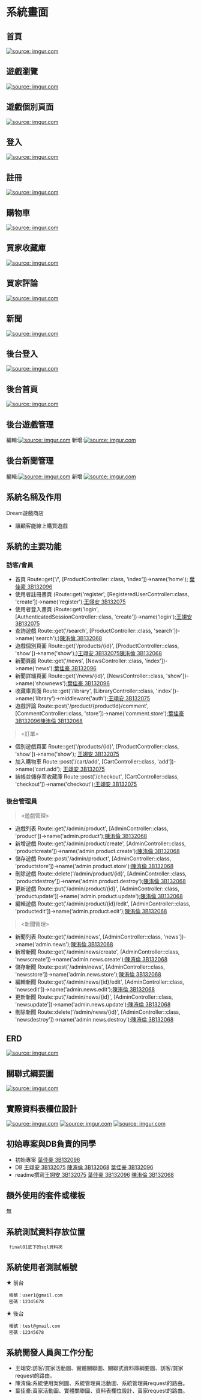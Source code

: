 
# 系統畫面


## 首頁
<a href ="https://imgur.com/LCTdZUx"><img src="https://i.imgur.com/LCTdZUx.jpg" title="source: imgur.com" /></a>

## 遊戲瀏覽
<a href ="https://imgur.com/aHNek5a"><img src="https://i.imgur.com/aHNek5a.jpg" title="source: imgur.com" /></a>

## 遊戲個別頁面
<a href ="https://imgur.com/s5n6Kna"><img src="https://i.imgur.com/s5n6Kna.jpg" title="source: imgur.com" /></a>

## 登入
<a href ="https://imgur.com/dF6jBAD"><img src="https://i.imgur.com/dF6jBAD.jpg" title="source: imgur.com" /></a>

## 註冊
<a href ="https://imgur.com/7YjCHdO"><img src="https://i.imgur.com/7YjCHdO.jpg" title="source: imgur.com" /></a>

## 購物車
<a href ="https://imgur.com/lx4sKoz"><img src="https://i.imgur.com/lx4sKoz.jpg" title="source: imgur.com" /></a>

## 買家收藏庫
<a href ="https://imgur.com/aHNek5a"><img src="https://i.imgur.com/aHNek5a.jpg" title="source: imgur.com" /></a>

## 買家評論
<a href ="https://imgur.com/PbqM2pH"><img src="https://i.imgur.com/PbqM2pH.jpg" title="source: imgur.com" /></a>

## 新聞
<a href ="https://imgur.com/GlDTVEL"><img src="https://i.imgur.com/GlDTVEL.jpg" title="source: imgur.com" /></a>

## 後台登入
<a href ="https://imgur.com/xwQddYL"><img src="https://i.imgur.com/xwQddYL.jpg" title="source: imgur.com" /></a>

## 後台首頁
<a href ="https://imgur.com/RXvm0Zk"><img src="https://i.imgur.com/RXvm0Zk.jpg" title="source: imgur.com" /></a>

## 後台遊戲管理
編輯:<a href ="https://imgur.com/c7alTyj"><img src="https://i.imgur.com/c7alTyj.jpg" title="source: imgur.com" /></a>
新增:<a href ="https://imgur.com/iL8VvjY"><img src="https://i.imgur.com/iL8VvjY.jpg" title="source: imgur.com" /></a>

## 後台新聞管理
編輯:<a href ="https://imgur.com/6opaG65"><img src="https://i.imgur.com/6opaG65.jpg" title="source: imgur.com" /></a>
新增:<a href ="https://imgur.com/NQT2uyc"><img src="https://i.imgur.com/NQT2uyc.jpg" title="source: imgur.com" /></a>

## 系統名稱及作用
Dream遊戲商店

- 讓顧客能線上購買遊戲

## 系統的主要功能
### 訪客/會員 
- 首頁 Route::get('/', [ProductController::class, 'index'])->name('home'); [葉佳豪 3B132096](https://github.com/3B132096)
- 使用者註冊畫頁 (Route::get('register', [RegisteredUserController::class, 'create'])->name('register');[王翊安 3B132075](https://github.com/3B132075)
- 使用者登入畫頁 (Route::get('login', [AuthenticatedSessionController::class, 'create'])->name('login');[王翊安 3B132075](https://github.com/3B132075)
- 查詢遊戲 Route::get('/search', [ProductController::class, 'search'])->name('search');)[陳洧倫 3B132068](https://github.com/3B132068)
- 遊戲個別頁面 Route::get('/products/{id}', [ProductController::class, 'show'])->name('show');)[王翊安 3B132075](https://github.com/3B132075)[陳洧倫 3B132068](https://github.com/3B132068)
- 新聞頁面 Route::get('/news', [NewsController::class, 'index'])->name('news');[葉佳豪 3B132096](https://github.com/3B132096)
- 新聞詳細頁面 Route::get('/news/{id}', [NewsController::class, 'show'])->name('shownews');[葉佳豪 3B132096](https://github.com/3B132096)
- 收藏庫頁面 Route::get('/library', [LibraryController::class, 'index'])->name('library')->middleware('auth');[王翊安 3B132075](https://github.com/3B132075)
- 遊戲評論 Route::post('/product/{productId}/comment', [CommentController::class, 'store'])->name('comment.store');[葉佳豪 3B132096](https://github.com/3B132096)[陳洧倫 3B132068](https://github.com/3B132068)

><訂單>
- 個別遊戲頁面 Route::get('/products/{id}', [ProductController::class, 'show'])->name('show'); [王翊安 3B132075](https://github.com/3B132075)
- 加入購物車 Route::post('/cart/add', [CartController::class, 'add'])->name('cart.add'); [王翊安 3B132075](https://github.com/3B132075)
- 結帳並儲存至收藏庫 Route::post('/checkout', [CartController::class, 'checkout'])->name('checkout');[王翊安 3B132075](https://github.com/3B132075)

### 後台管理員

><遊戲管理>

- 遊戲列表 Route::get('/admin/product', [AdminController::class, 'product'])->name('admin.product');[陳洧倫 3B132068](https://github.com/3B132068)
- 新增遊戲 Route::get('/admin/product/create', [AdminController::class, 'productcreate'])->name('admin.product.create');[陳洧倫 3B132068](https://github.com/3B132068)
- 儲存遊戲 Route::post('/admin/product', [AdminController::class, 'productstore'])->name('admin.product.store');[陳洧倫 3B132068](https://github.com/3B132068)
- 刪除遊戲 Route::delete('/admin/product/{id}', [AdminController::class, 'productdestroy'])->name('admin.product.destroy');[陳洧倫 3B132068](https://github.com/3B132068)
- 更新遊戲 Route::put('/admin/product/{id}', [AdminController::class, 'productupdate'])->name('admin.product.update');[陳洧倫 3B132068](https://github.com/3B132068)
- 編輯遊戲 Route::get('/admin/product/{id}/edit', [AdminController::class, 'productedit'])->name('admin.product.edit');[陳洧倫 3B132068](https://github.com/3B132068)

><新聞管理>
- 新聞列表 Route::get('/admin/news', [AdminController::class, 'news'])->name('admin.news');[陳洧倫 3B132068](https://github.com/3B132068)
- 新增新聞 Route::get('/admin/news/create', [AdminController::class, 'newscreate'])->name('admin.news.create');[陳洧倫 3B132068](https://github.com/3B132068)
- 儲存新聞 Route::post('/admin/news', [AdminController::class, 'newsstore'])->name('admin.news.store');[陳洧倫 3B132068](https://github.com/3B132068)
- 編輯新聞 Route::get('/admin/news/{id}/edit', [AdminController::class, 'newsedit'])->name('admin.news.edit');[陳洧倫 3B132068](https://github.com/3B132068)
- 更新新聞 Route::put('/admin/news/{id}', [AdminController::class, 'newsupdate'])->name('admin.news.update');[陳洧倫 3B132068](https://github.com/3B132068)
- 刪除新聞 Route::delete('/admin/news/{id}', [AdminController::class, 'newsdestroy'])->name('admin.news.destroy');[陳洧倫 3B132068](https://github.com/3B132068)

## ERD
<a href ="https://imgur.com/1xzPWBd"><img src="https://i.imgur.com/1xzPWBd.jpg" title="source: imgur.com" /></a>


## 關聯式綱要圖
<a href ="https://imgur.com/MfI55yS"><img src="https://i.imgur.com/MfI55yS.jpg" title="source: imgur.com" /></a>


## 實際資料表欄位設計
<a href ="https://imgur.com/yFxBIhI"><img src="https://i.imgur.com/yFxBIhI.jpg" title="source: imgur.com" /></a>
<a href ="https://imgur.com/0FP3Gm1"><img src="https://i.imgur.com/0FP3Gm1.jpg" title="source: imgur.com" /></a>
<a href ="https://imgur.com/jj0HMBV"><img src="https://i.imgur.com/jj0HMBV.jpg" title="source: imgur.com" /></a>


## 初始專案與DB負責的同學
- 初始專案 [葉佳豪 3B132096](https://github.com/3B132096)
- DB [王翊安 3B132075](https://github.com/3B132075) [陳洧倫 3B132068](https://github.com/3B132068) [葉佳豪 3B132096](https://github.com/3B132096)
- readme撰寫[王翊安 3B132075](https://github.com/3B132075) [葉佳豪 3B132096](https://github.com/3B132096) [陳洧倫 3B132068](https://github.com/3B132068)


## 額外使用的套件或樣板
無
## 系統測試資料存放位置

     final01底下的sql資料夾

## 系統使用者測試帳號

★ 前台
    
     帳號：user1@gmail.com
     密碼：12345678

★ 後台

     帳號：test@gmail.com
     密碼：12345678


## 系統開發人員與工作分配
- 王翊安:訪客/買家活動圖、實體關聯圖、關聯式資料庫綱要圖、訪客/買家request的路由。
- 陳洧倫:系統使用案例圖、系統管理員活動圖、系統管理員request的路由。
- 葉佳豪:賣家活動圖、實體關聯圖、資料表欄位設計、賣家request的路由。


